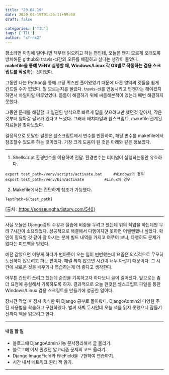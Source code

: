 ```yaml
---
title: "20.04.19"
date: 2020-04-19T01:26:11+09:00
draft: false

categories: ['TIL']
tags: ['TIL']
author: "xfrnk2"
---
```

평소라면 아침에 일어나면 책부터 읽으려고 하는 편인데, 오늘은 왠지 모르게 오래도록 방치해둔 github와 travis-ci간의 오류를 해결하고 싶다는 생각이 들었다.  
**makefile을 통해 VENV 실행할 때, Windows/Linux 각 OS별로 작동하는 겸용 스크립트를 작성**하는 것이었다. 
  
  그동안 나는 Python을 통해 코딩 퀴즈만 풀어왔었기 때문에 다른 영역의 것들을 쉽게 건드릴 수가 없었다. 뭘 모르는지를 몰랐다. travis-ci를 연동시키고 언젠가는 해야겠지 하면서 차일피일 미루었었다. 틈틈이 해결하기 위해 씨름해본적이 있는데 매번 해결하지 못했다.
    
  그동안 문제를 해결할 때 일관된 방식으로 빠르게 답을 찾으려고만 했던것 같아서, 작은 것부터 알아갈 필요가 있다고 느꼈다. 그래서 배치파일과 쉘스크립트, makefile 관계된 자료들을 찾아보았다.

    
결정적으로 도달한 결론은 쉘스크립트에서 변수를 반환하여, 해당 변수를 makefile에서 참조할수 있도록 하는 것이었다.
가장 크게 도움이 된 것은 아래와 같은 정보였다.
  
   
---
1. Shellscript 환경변수를 이용하여 전달. 환경변수는 터미널이 실행되는동안 유효하다.
~~~
export test_path=/venv/scripts/activate.bat     #Windows의 경우
export test_path=/venv/bin/activate 		#Linux의 경우
~~~
2. Makefile에서는 간단하게 참조가 가능했다.
~~~
TestPath=${test_path}  
~~~  
[출처 : https://sonseungha.tistory.com/540]
  
  
---
사실 오늘은 Django강의 수강과 실습에 비중을 두려고 했는데 위의 작업을 하는데만 무려 7시간이 소요되었다.
성공적으로 해결해서 다행이지만 못하면 어쩔뻔했나 싶었다. 확인이 필요할 것 같아 잘 아시는 분께 빌드 내역을 가지고 여쭈어 보니, 다행히도 문제가 없다는 피드백을 받았다.
  
  
예전 같았으면 이렇게 하다가 번아웃이 오는 일이 빈번했는데 요즘은 의식적으로 무모히 도전하지 않으려고 하는 편이다. 해결 되지 않으면 시간이 너무 아깝기 때문이다. 그 시간에 새로운 것을
배우거나 복습하는게 더 좋다고 생각한다.

아무튼 간단히 쓰려고 했는데 순간을 기록하고자 하다보니 글이 길어졌다. 앞으로는 좀더 요점에 충실해서 기록하도록 하자.
결과적으로 오늘 한것은 쉘스크립트 파일을 통한 Windows/Linux 겸용 스크립트를 만들기에 성공한 일이다.  

장시간 작업 후 잠시 휴식한 뒤 Django 공부로 돌아왔다.
DjangoAdmin의 다양한 주된 사용법을 학습하고 구현하였다.
벌써 새벽 두시인데 오늘 책을 읽지 못했으니 잠들기 전까지 책을 읽으려고 한다.

  
--- 
#### 내일 할 일  
+ 블로그에 DjangoAdmin기능 문서정리해서 글 올리기.
+ 블로그에 어제 풀었던 알고리즘 문제의 코드 올리기. 
+ Django ImageField와 FileField을 구현하여 연습하기.
+ 시간 내서 네트워크 원리 책 읽기.
---





